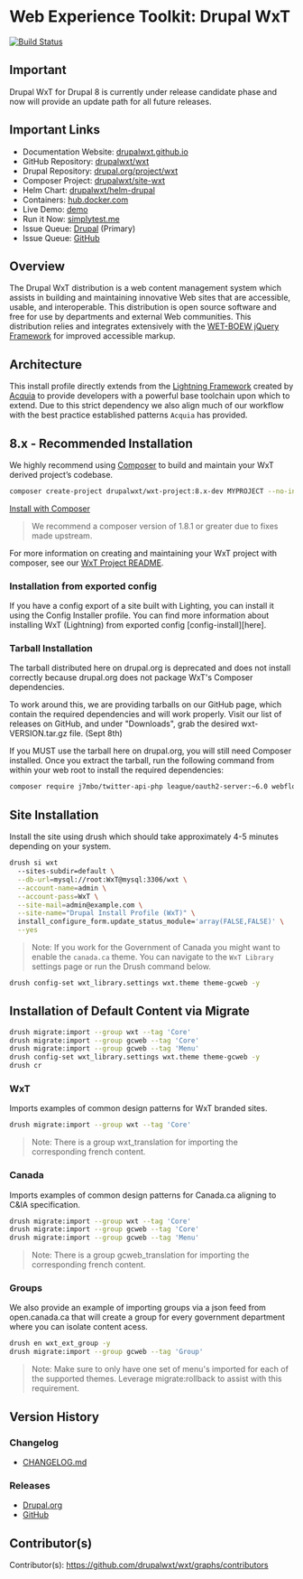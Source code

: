 # Web Experience Toolkit: Drupal WxT

[![Build Status][travisci-badge]][travisci]

## Important

Drupal WxT for Drupal 8 is currently under release candidate phase and now will
provide an update path for all future releases.

## Important Links

- Documentation Website: [drupalwxt.github.io][docsite]
- GitHub Repository: [drupalwxt/wxt][github-wxt]
- Drupal Repository: [drupal.org/project/wxt][drupal]
- Composer Project: [drupalwxt/site-wxt][github-site-wxt]
- Helm Chart: [drupalwxt/helm-drupal][github-helm]
- Containers: [hub.docker.com][docker-hub]
- Live Demo: [demo][demo]
- Run it Now: [simplytest.me][simplytest]
- Issue Queue: [Drupal][issue-drupal] (Primary)
- Issue Queue: [GitHub][issue-github]

## Overview

The Drupal WxT distribution is a web content management system which assists in
building and maintaining innovative Web sites that are accessible, usable, and
interoperable. This distribution is open source software and free for use by
departments and external Web communities. This distribution relies and
integrates extensively with the [WET-BOEW jQuery Framework][wet-boew] for
improved accessible markup.

## Architecture

This install profile directly extends from the [Lightning Framework][lightning]
created by [Acquia][acquia] to provide developers with a powerful base toolchain
upon which to extend. Due to this strict dependency we also align much of our
workflow with the best practice established patterns `Acquia` has provided.

## 8.x - Recommended Installation

We highly recommend using <a href="https://getcomposer.org" rel="nofollow">Composer</a>
to build and maintain your WxT derived project’s codebase.

```sh
composer create-project drupalwxt/wxt-project:8.x-dev MYPROJECT --no-interaction
```

[Install with Composer][project-new]

> We recommend a composer version of 1.8.1 or greater due to fixes made upstream.

For more information on creating and maintaining your WxT project with composer,
see our [WxT Project README][project].

### Installation from exported config

If you have a config export of a site built with Lighting, you can install it using the
Config Installer profile. You can find more information about installing WxT (Lightning)
from exported config [config-install][here]</a>.

### Tarball Installation

The tarball distributed here on drupal.org is deprecated and does not install correctly
because drupal.org does not package WxT's Composer dependencies.

To work around this, we are providing tarballs on our GitHub page, which contain the
required dependencies and will work properly. Visit our list of releases on GitHub, and
under "Downloads", grab the desired wxt-VERSION.tar.gz file. (Sept 8th)

If you MUST use the tarball here on drupal.org, you will still need Composer installed.
Once you extract the tarball, run the following command from within your web root to
install the required dependencies:

```sh
composer require j7mbo/twitter-api-php league/oauth2-server:~6.0 webflo/drupal-core-strict:~8.7.0 'phpdocumentor/reflection-docblock:^3.0||^4.0'
```

## Site Installation

Install the site using drush which should take approximately 4-5 minutes depending on your system.

```sh
drush si wxt
  --sites-subdir=default \
  --db-url=mysql://root:WxT@mysql:3306/wxt \
  --account-name=admin \
  --account-pass=WxT \
  --site-mail=admin@example.com \
  --site-name="Drupal Install Profile (WxT)" \
  install_configure_form.update_status_module='array(FALSE,FALSE)' \
  --yes
```

> Note: If you work for the Government of Canada you might want to enable the `canada.ca` theme. You can navigate to the `WxT Library` settings page or run the Drush command below.

```sh
drush config-set wxt_library.settings wxt.theme theme-gcweb -y
```

## Installation of Default Content via Migrate

```sh
drush migrate:import --group wxt --tag 'Core'
drush migrate:import --group gcweb --tag 'Core'
drush migrate:import --group gcweb --tag 'Menu'
drush config-set wxt_library.settings wxt.theme theme-gcweb -y
drush cr
```

### WxT

Imports examples of common design patterns for WxT branded sites.

```sh
drush migrate:import --group wxt --tag 'Core'
```

> Note: There is a group wxt_translation for importing the corresponding french content.

### Canada

Imports examples of common design patterns for Canada.ca aligning to C&IA specification.

```sh
drush migrate:import --group wxt --tag 'Core'
drush migrate:import --group gcweb --tag 'Core'
drush migrate:import --group gcweb --tag 'Menu'
```

> Note: There is a group gcweb_translation for importing the corresponding french content.

### Groups

We also provide an example of importing groups via a json feed from open.canada.ca that will create a group for every government department where you can isolate content acess.

```sh
drush en wxt_ext_group -y
drush migrate:import --group gcweb --tag 'Group'
```

> Note: Make sure to only have one set of menu's imported for each of the supported themes. Leverage migrate:rollback to assist with this requirement.

## Version History

### Changelog

- [CHANGELOG.md][changelog]

### Releases

- [Drupal.org][release-drupal]
- [GitHub][release-github]

## Contributor(s)

Contributor(s): https://github.com/drupalwxt/wxt/graphs/contributors

<!-- Links Referenced -->

[acquia]:               https://acquia.com
[changelog]:            https://github.com/drupalwxt/wxt/blob/8.x-3.x/CHANGELOG.md
[config-install]:       https://lightning.acquia.com/blog/using-configuration-installer-lightning
[demo]:                 https://drupalwxt.govcloud.ca
[docsite]:              http://drupalwxt.github.io
[docker-hub]:           https://hub.docker.com/r/drupalwxt/site-wxt
[drupal]:               http://drupal.org/project/wxt
[drupal7]:              http://drupal.org/project/wetkit
[github-helm]:          https://github.com/drupalwxt/helm-drupal
[github-wxt]:           https://github.com/drupalwxt/wxt
[github-site-wxt]:      https://github.com/drupalwxt/site-wxt
[issue-drupal]:         https://drupal.org/project/issues/wxt
[issue-github]:         https://github.com/drupalwxt/wxt/issues
[lightning]:            https://github.com/acquia/lightning
[panopoly]:             https://github.com/panopoly/panopoly
[pantheon]:             https://pantheon.io
[project]:              https://github.com/drupalwxt/wxt-project#user-content-new-project
[project-new]:          https://github.com/drupalwxt/wxt-project#user-content-new-project
[release-drupal]:       https://github.com/drupalwxt/wxt/releases
[release-github]:       https://github.com/drupalwxt/wxt/releases
[simplytest]:           http://simplytest.me/project/wxt/8.x-3.x
[travisci]:             https://travis-ci.org/drupalwxt/wxt
[travisci-badge]:       https://travis-ci.org/drupalwxt/wxt.png?branch=8.x-3.x
[wet-boew]:             https://github.com/wet-boew/wet-boew
